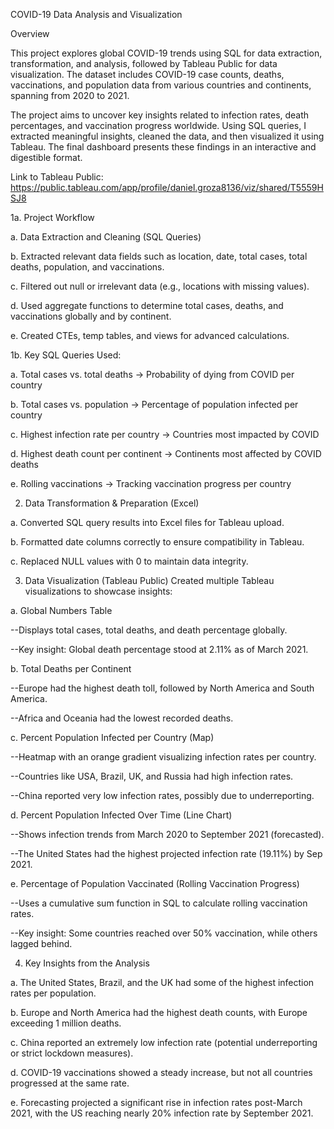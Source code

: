 COVID-19 Data Analysis and Visualization

Overview

This project explores global COVID-19 trends using SQL for data extraction, transformation, and analysis, followed by Tableau Public for data visualization. The dataset includes COVID-19 case counts, deaths, vaccinations, and population data from various countries and continents, spanning from 2020 to 2021.

The project aims to uncover key insights related to infection rates, death percentages, and vaccination progress worldwide. Using SQL queries, I extracted meaningful insights, cleaned the data, and then visualized it using Tableau. The final dashboard presents these findings in an interactive and digestible format.

Link to Tableau Public: https://public.tableau.com/app/profile/daniel.groza8136/viz/shared/T5559HSJ8

1a. Project Workflow
  
  a. Data Extraction and Cleaning (SQL Queries)
 
  b. Extracted relevant data fields such as location, date, total cases, total deaths, population, and vaccinations.
  
  c. Filtered out null or irrelevant data (e.g., locations with missing values).
 
  d. Used aggregate functions to determine total cases, deaths, and vaccinations globally and by continent.
 
  e. Created CTEs, temp tables, and views for advanced calculations.

1b. Key SQL Queries Used:
  
  a. Total cases vs. total deaths → Probability of dying from COVID per country
  
  b. Total cases vs. population → Percentage of population infected per country
  
  c. Highest infection rate per country → Countries most impacted by COVID
  
  d. Highest death count per continent → Continents most affected by COVID deaths
 
  e. Rolling vaccinations → Tracking vaccination progress per country

2. Data Transformation & Preparation (Excel)
  
  a. Converted SQL query results into Excel files for Tableau upload.
  
  b. Formatted date columns correctly to ensure compatibility in Tableau.
  
  c. Replaced NULL values with 0 to maintain data integrity.

3. Data Visualization (Tableau Public)
   Created multiple Tableau visualizations to showcase insights:

a. Global Numbers Table
  
  --Displays total cases, total deaths, and death percentage globally.
  
  --Key insight: Global death percentage stood at 2.11% as of March 2021.

b. Total Deaths per Continent
  
  --Europe had the highest death toll, followed by North America and South America.
  
  --Africa and Oceania had the lowest recorded deaths.

c. Percent Population Infected per Country (Map)
  
  --Heatmap with an orange gradient visualizing infection rates per country.
  
  --Countries like USA, Brazil, UK, and Russia had high infection rates.
  
  --China reported very low infection rates, possibly due to underreporting.

d. Percent Population Infected Over Time (Line Chart)
  
  --Shows infection trends from March 2020 to September 2021 (forecasted).
  
  --The United States had the highest projected infection rate (19.11%) by Sep 2021.

e. Percentage of Population Vaccinated (Rolling Vaccination Progress)
  
  --Uses a cumulative sum function in SQL to calculate rolling vaccination rates.
  
  --Key insight: Some countries reached over 50% vaccination, while others lagged behind.


4. Key Insights from the Analysis
  
  a. The United States, Brazil, and the UK had some of the highest infection rates per population.
  
  b. Europe and North America had the highest death counts, with Europe exceeding 1 million deaths.
  
  c. China reported an extremely low infection rate (potential underreporting or strict lockdown measures).
  
  d. COVID-19 vaccinations showed a steady increase, but not all countries progressed at the same rate.
  
  e. Forecasting projected a significant rise in infection rates post-March 2021, with the US reaching nearly 20% infection rate by September 2021.


